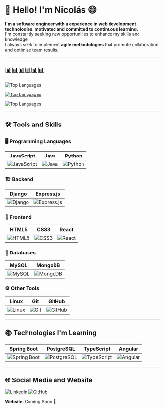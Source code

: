 # 👋 Hello! I'm Nicolás 😄

**I'm a software engineer with a experience in web development technologies, motivated and committed to continuous learning.**  
I'm constantly seeking new opportunities to enhance my skills and knowledge.  
I always seek to implement **agile methodologies** that promote collaboration and optimize team results.

---

## 📊📊📊📊📊📊

![Top Languages](https://github-readme-stats.vercel.app/api/top-langs/?username=bernal-nicolas&layout=donut&theme=prussian&hide_border=true)

[![Top Languages](https://github-readme-stats.vercel.app/api/top-langs/?username=bernal-nicolas&layout=compact&theme=radical)](https://github.com/anuraghazra/github-readme-stats)

![Top Languages](https://github-readme-stats.vercel.app/api/top-langs?username=bernal-nicolas&theme=nord&show_icons=true)

---

## 🛠️ Tools and Skills

### 🖥️ **Programming Languages**

| **JavaScript** | **Java** | **Python** |
|----------------|----------|------------|
| ![JavaScript](https://img.shields.io/badge/-JavaScript-F7DF1E?style=flat-square&logo=javascript&logoColor=black)| ![Java](https://img.shields.io/badge/-Java-007396?style=flat-square&logo=java&logoColor=white) | ![Python](https://img.shields.io/badge/-Python-3776AB?style=flat-square&logo=python&logoColor=white)  |

### 🏗️ **Backend**

| **Django** | **Express.js** |
|------------|----------------|
| ![Django](https://img.shields.io/badge/-Django-092E20?style=flat-square&logo=django&logoColor=white) | ![Express.js](https://img.shields.io/badge/-Express.js-000000?style=flat-square&logo=express&logoColor=white)  |

### 🎨 **Frontend**

| **HTML5** | **CSS3** | **React** |
|-----------|----------|-----------|
| ![HTML5](https://img.shields.io/badge/-HTML5-E34F26?style=flat-square&logo=html5&logoColor=white) | ![CSS3](https://img.shields.io/badge/-CSS3-1572B6?style=flat-square&logo=css3&logoColor=white)  | ![React](https://img.shields.io/badge/-React-61DAFB?style=flat-square&logo=react&logoColor=black)  |

### 💾 **Databases**

| **MySQL** | **MongoDB** |
|-----------|------------------------|
| ![MySQL](https://img.shields.io/badge/-MySQL-4479A1?style=flat-square&logo=mysql&logoColor=white) | ![MongoDB](https://img.shields.io/badge/-MongoDB-47A248?style=flat-square&logo=mongodb&logoColor=white)  |

### ⚙️ **Other Tools**

| **Linux** | **Git** | **GitHub** |
|------------------------------------|---------|------------|
| ![Linux](https://img.shields.io/badge/-Linux-FCC624?style=flat-square&logo=linux&logoColor=black)  | ![Git](https://img.shields.io/badge/-Git-F05032?style=flat-square&logo=git&logoColor=white)  | ![GitHub](https://img.shields.io/badge/-GitHub-181717?style=flat-square&logo=github&logoColor=white)  |

---

## 📚 Technologies I'm Learning

| **Spring Boot** | **PostgreSQL** | **TypeScript** | **Angular** |
|-----------------|----------------|----------------|-------------|
| ![Spring Boot](https://img.shields.io/badge/-Spring%20Boot-6DB33F?style=flat-square&logo=springboot&logoColor=white)  | ![PostgreSQL](https://img.shields.io/badge/-PostgreSQL-4169E1?style=flat-square&logo=postgresql&logoColor=white)  | ![TypeScript](https://img.shields.io/badge/-TypeScript-3178C6?style=flat-square&logo=typescript&logoColor=white)  | ![Angular](https://img.shields.io/badge/-Angular-DD0031?style=flat-square&logo=angular&logoColor=white) |

---

## 🌐 Social Media and Website

[![LinkedIn](https://img.shields.io/badge/-LinkedIn-0A66C2?style=flat-square&logo=linkedin&logoColor=white)](https://www.linkedin.com/in/bernalnicolas)
[![GitHub](https://img.shields.io/badge/-GitHub-181717?style=flat-square&logo=github&logoColor=white)](https://github.com/bernal-nicolas)  

**Website**: Coming Soon 🚀